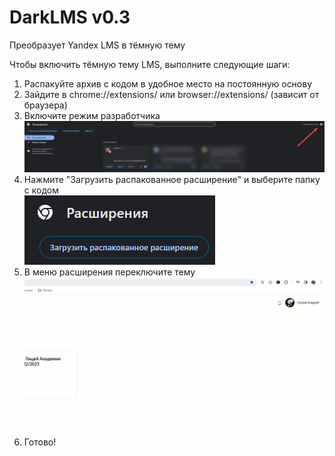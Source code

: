 # DarkLMS v0.3
Преобразует Yandex LMS в тёмную тему

Чтобы включить тёмную тему LMS, выполните следующие шаги:

1. Распакуйте архив с кодом в удобное место на постоянную основу
2. Зайдите в chrome://extensions/ или browser://extensions/ (зависит от браузера)
3. Включите режим разработчика <br> ![alt](screenshots/2024-01-25_21-07-04.png)
4. Нажмите "Загрузить распакованное расширение" и выберите папку с кодом <br> ![alt](screenshots/2024-01-25_21-07-32.png)
5. В меню расширения переключите тему <br> ![alt](screenshots/2024-01-26_14-22-59.gif)
6. Готово!

